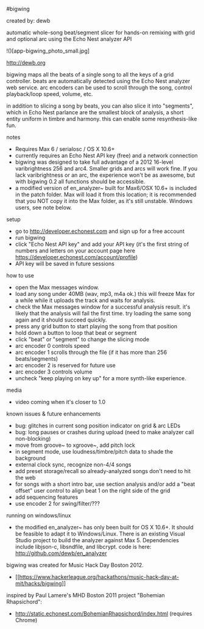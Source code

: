 #bigwing

created by: dewb

automatic whole-song beat/segment slicer
for hands-on remixing with grid and optional arc
using the Echo Nest analyzer API

!()[app-bigwing_photo_small.jpg]

http://dewb.org

bigwing maps all the beats of a single song to all the keys of a grid controller. beats are automatically detected using the Echo Nest analyzer web service. arc encoders can be used to scroll through the song, control playback/loop speed, volume, etc.

in addition to slicing a song by beats, you can also slice it into "segments", which in Echo Nest parlance are the smallest block of analysis, a short entity uniform in timbre and harmony. this can enable some resynthesis-like fun.

notes
* Requires Max 6 / serialosc / OS X 10.6+
* currently requires an Echo Nest API key (free) and a network connection
* bigwing was designed to take full advantage of a 2012 16-level varibrightness 256 and arc4. Smaller grids and arcs will work fine.  If you lack varibrightness or an arc, the experience won't be as awesome, but with bigwing 0.2 all functions should be accessible.
* a modified version of en_analyzer~ built for Max6/OSX 10.6+ is included in the patch folder.  Max will load it from this location; it is recommended that you NOT copy it into the Max folder, as it's still unstable. Windows users, see note below.
	

setup
* go to http://developer.echonest.com and sign up for a free account
* run bigwing
* click "Echo Nest API key" and add your API key (it's the first string of numbers and letters on your account page here https://developer.echonest.com/account/profile)
* API key will be saved in future sessions


how to use
* open the Max messages window.
* load any song under 40MB (wav, mp3, m4a ok.) this will freeze Max for a while while it uploads the track and waits for analysis. 
* check the Max messages window for a successful analysis result. it's likely that the analysis will fail the first time. try loading the same song again and it should succeed quickly.
* press any grid button to start playing the song from that position
* hold down a button to loop that beat or segment
* click "beat" or "segment" to change the slicing mode
* arc encoder 0 controls speed
* arc encoder 1 scrolls through the file (if it has more than 256 beats/segments)
* arc encoder 2 is reserved for future use
* arc encoder 3 controls volume
* uncheck "keep playing on key up" for a more synth-like experience. 

media
* <html>video coming when it's closer to 1.0</html>


known issues & future enhancements
* bug: glitches in current song position indicator on grid & arc LEDs 
* bug: long pauses or crashes during upload (need to make analyzer call non-blocking)
* move from groove~ to xgroove~, add pitch lock
* in segment mode, use loudness/timbre/pitch data to shade the background
* external clock sync, recognize non-4/4 songs
* add preset storage/recall so already-analyzed songs don't need to hit the web
* for songs with a short intro bar, use section analysis and/or add a "beat offset" user control to align beat 1 on the right side of the grid
* add sequencing features
* use encoder 2 for swing/filter/???
 
running on windows/linux
* the modified en_analyzer~ has only been built for OS X 10.6+.  It should be feasible to adapt it to Windows/Linux.  There is an existing Visual Studio project to build the analyzer against Max 5. Dependencies include libjson-c, libsndfile, and libcrypt. code is here: http://github.com/dewb/en_analyzer

bigwing was created for Music Hack Day Boston 2012.
* [[https://www.hackerleague.org/hackathons/music-hack-day-at-mit/hacks/bigwing]]

inspired by Paul Lamere's MHD Boston 2011 project "Bohemian Rhapsichord":
* http://static.echonest.com/BohemianRhapsichord/index.html (requires Chrome)
